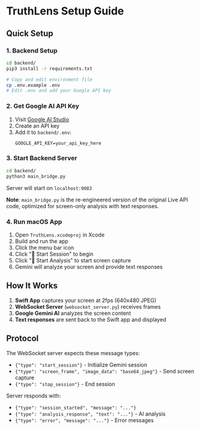 # TruthLens Setup Guide

## Quick Setup

### 1. Backend Setup
```bash
cd backend/
pip3 install -r requirements.txt

# Copy and edit environment file
cp .env.example .env
# Edit .env and add your Google API key
```

### 2. Get Google AI API Key
1. Visit [Google AI Studio](https://aistudio.google.com/app/apikey)
2. Create an API key
3. Add it to `backend/.env`:
   ```
   GOOGLE_API_KEY=your_api_key_here
   ```

### 3. Start Backend Server
```bash
cd backend/
python3 main_bridge.py
```
Server will start on `localhost:9083`

**Note**: `main_bridge.py` is the re-engineered version of the original Live API code, optimized for screen-only analysis with text responses.

### 4. Run macOS App
1. Open `TruthLens.xcodeproj` in Xcode
2. Build and run the app
3. Click the menu bar icon
4. Click "🚀 Start Session" to begin
5. Click "📸 Start Analysis" to start screen capture
6. Gemini will analyze your screen and provide text responses

## How It Works

1. **Swift App** captures your screen at 2fps (640x480 JPEG)
2. **WebSocket Server** (`websocket_server.py`) receives frames
3. **Google Gemini AI** analyzes the screen content
4. **Text responses** are sent back to the Swift app and displayed

## Protocol

The WebSocket server expects these message types:

- `{"type": "start_session"}` - Initialize Gemini session
- `{"type": "screen_frame", "image_data": "base64_jpeg"}` - Send screen capture
- `{"type": "stop_session"}` - End session

Server responds with:

- `{"type": "session_started", "message": "..."}`
- `{"type": "analysis_response", "text": "..."}` - AI analysis
- `{"type": "error", "message": "..."}` - Error messages